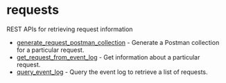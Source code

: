 # requests

REST APIs for retrieving request information


* [generate_request_postman_collection](generaterequestpostmancollection.md) - Generate a Postman collection for a particular request.
* [get_request_from_event_log](getrequestfromeventlog.md) - Get information about a particular request.
* [query_event_log](queryeventlog.md) - Query the event log to retrieve a list of requests.